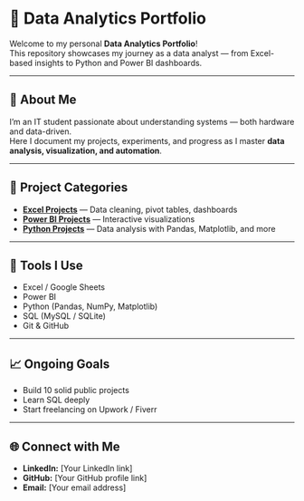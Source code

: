 # 🧠 Data Analytics Portfolio

Welcome to my personal **Data Analytics Portfolio**!  
This repository showcases my journey as a data analyst — from Excel-based insights to Python and Power BI dashboards.

---

## 📘 About Me
I’m an IT student passionate about understanding systems — both hardware and data-driven.  
Here I document my projects, experiments, and progress as I master **data analysis, visualization, and automation**.

---

## 📂 Project Categories
- **[Excel Projects](./Excel%20Projects/)** — Data cleaning, pivot tables, dashboards  
- **[Power BI Projects](./Power%20BI%20Projects/)** — Interactive visualizations  
- **[Python Projects](./Python%20Projects/)** — Data analysis with Pandas, Matplotlib, and more  

---

## 🧰 Tools I Use
- Excel / Google Sheets  
- Power BI  
- Python (Pandas, NumPy, Matplotlib)  
- SQL (MySQL / SQLite)  
- Git & GitHub  

---

## 📈 Ongoing Goals
- Build 10 solid public projects  
- Learn SQL deeply  
- Start freelancing on Upwork / Fiverr  

---

## 🌐 Connect with Me
- **LinkedIn:** [Your LinkedIn link]  
- **GitHub:** [Your GitHub profile link]  
- **Email:** [Your email address]
